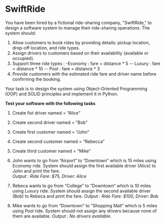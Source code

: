 # SwiftRide
You have been hired by a fictional ride-sharing company, "SwiftRide," to design a software system to manage their ride-sharing operations. The system should:

1. Allow customers to book rides by providing details: pickup location, drop-off location, and ride types.
2. Assign drivers to customers based on their availability (available or occupied).
3. Support three ride types :
-Economy : fare = distance *  5
-- Luxury : fare = distance * 10
-- Pool : fare = distance * 3
4. Provide customers with the estimated ride fare and driver name before confirming the booking.

Your task is to design the system using Object-Oriented Programming (OOP) and SOLID principles and implement it in Python.

**Test your software with the following tasks**

1. Create fist driver named = “Alice”
2. Create second driver named = “Bob”
 

3. Create first customer named = “John”
4. Create second customer named = “Rebecca”
5. Create third customer named = “Mike”
 

6. John wants to go from “Airport” to “Downtown” which is 15 miles using Economy ride.  System should assign the first available driver (Alice) to John and print the fare.  
*Output : Ride Fare: $75, Driver: Alice*

 

7. Rebeca wants to go from “College” to “Downtown” which is 10 miles using Luxury ride. System should assign the second available driver (Bob) to Rebeca and print the fare.
*Output : Ride Fare: $100, Driver: Bob*  

 

8. Mike wants to go from “Downtown” to “Shopping Mall” which is 5 miles using Pool ride. System should not assign any drivers because none of them are available.
*Output : No drivers available.*
